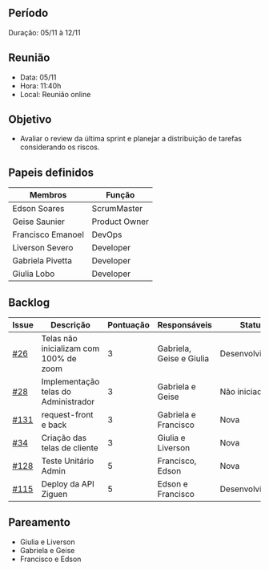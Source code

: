 ## Período
Duração: 05/11 à 12/11


## Reunião
* Data: 05/11
* Hora: 11:40h
* Local: Reunião online


## Objetivo
- Avaliar o review da última sprint e planejar a distribuição de tarefas considerando os riscos.

## Papeis definidos
| Membros  |  Função  |
| ------------------- | ------------------- |
|  Edson Soares |  ScrumMaster |
|  Geise Saunier |  Product Owner |
|  Francisco Emanoel |  DevOps |
|  Liverson Severo |  Developer |
|  Gabriela Pivetta |  Developer |
|  Giulia Lobo |  Developer |


## Backlog
| Issue | Descrição | Pontuação | Responsáveis | Status | Prioridade | Repositório |
| ------------------- | ------------------- | ------------------- | ------------------- | ------------------- |------------------- |------------------- | 
| [#26](https://github.com/fga-eps-mds/2020.1-Ziguen-Front/issues/26)  | Telas não inicializam com 100% de zoom  | 3 | Gabriela, Geise e Giulia  | Desenvolvimento  | 2  |  []()  |
| [#28](https://github.com/fga-eps-mds/2020.1-Ziguen-Front/issues/28)  | Implementação telas do Administrador  | 3 |  Gabriela e Geise |  Não iniciada |  1 |  []()  |
| [#131](https://github.com/fga-eps-mds/2020.1-Ziguen-Front/issues/131)  | request-front e back  | 3 | Gabriela e Francisco  | Nova  | 2 |  []()  |
| [#34](https://github.com/fga-eps-mds/2020.1-Ziguen-Front/issues/34)  |  Criação das telas de cliente | 3 | Giulia e Liverson  | Nova  | 1  |  []()  |
| [#128](https://github.com/fga-eps-mds/2020-1-Ziguen/issues/128)  | Teste Unitário Admin  | 5 |  Francisco, Edson | Nova  | 2  |  []()  |
| [#115](https://github.com/fga-eps-mds/2020-1-Ziguen/issues/115)  | Deploy da API Ziguen  | 5 | Edson e Francisco  |  Desenvolvimento |  1 |  []()  |


## Pareamento
- Giulia e Liverson
- Gabriela e Geise
- Francisco e Edson
